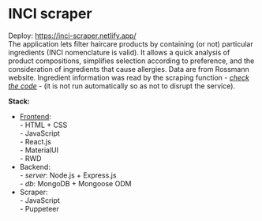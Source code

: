 # INCI scraper
Deploy: https://inci-scraper.netlify.app/ <br/>
The application lets filter haircare products by containing (or not) particular ingredients (INCI nomenclature is valid). It allows a quick analysis of product compositions, simplifies selection according to preference, and the consideration of ingredients that cause allergies. Data are from Rossmann website.  Ingredient information was read by the scraping function - [*check the code*](https://github.com/a-szczepan/webscraper-server/tree/master/scraper) - (it is not run automatically so as not to disrupt the service).

**Stack:** 
 - [Frontend](https://github.com/a-szczepan/web-scraper-client):
		  <br/>- HTML + CSS
		  <br/>- JavaScript
		  <br/>- React.js
		  <br/>- MaterialUI
		  <br/>- RWD
 - Backend:
		<br /> - *server*: Node.js + Express.js
		<br /> - *db*: MongoDB + Mongoose ODM
 - Scraper:
<br/>- JavaScript
<br/>- Puppeteer
